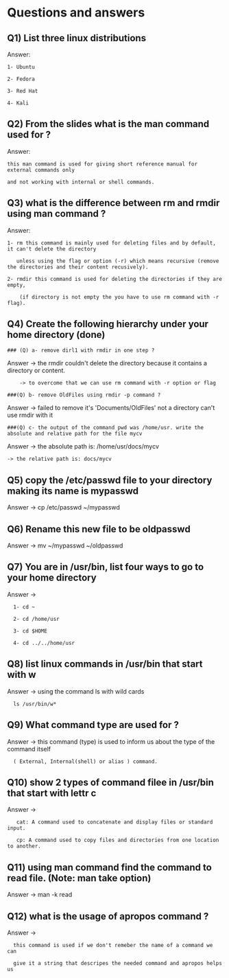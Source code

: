 # Questions and answers 

## Q1) List three linux distributions 


Answer:

	1- Ubuntu
 
	2- Fedora
 
	3- Red Hat 
 
	4- Kali
	
## Q2) From the slides what is the man command used for ? 

Answer: 

	this man command is used for giving short reference manual for external commands only
 
	and not working with internal or shell commands.
	

## Q3) what is the difference between rm and rmdir using man command ? 

Answer: 

	1- rm this command is mainly used for deleting files and by default, it can't delete the directory
 
	   unless using the flag or option (-r) which means recursive (remove the directories and their content recusively).
	
	2- rmdir this command is used for deleting the directories if they are empty,
 
		(if directory is not empty the you have to use rm command with -r flag).
		

## Q4) Create the following hierarchy under your home directory (done)
	
    ### (Q) a- remove dirl1 with rmdir in one step ? 
		
Answer  -> the rmdir couldn't delete the directory because it contains a directory or content. 

        -> to overcome that we can use rm command with -r option or flag
        
    ###(Q) b- remove OldFiles using rmdir -p command ? 
    
Answer  -> failed to remove it's 'Documents/OldFiles' not a directory can't use rmdir with it 


    ###(Q) c- the output of the command pwd was /home/usr. write the absolute and relative path for the file mycv
  
Answer  -> the absolute path is: /home/usr/docs/mycv

	-> the relative path is: docs/mycv


## Q5) copy the /etc/passwd file to your directory making its name is mypasswd

Answer  -> cp /etc/passwd ~/mypasswd



## Q6) Rename this new file to be oldpasswd

Answer -> mv ~/mypasswd ~/oldpasswd



## Q7) You are in /usr/bin, list four ways to go to your home directory 
	
Answer -> 

	  1- cd ~
   
	  2- cd /home/usr
   
	  3- cd $HOME
   
	  4- cd ../../home/usr



## Q8) list linux commands in /usr/bin that start with w

Answer -> using the command ls with wild cards 
		
	  ls /usr/bin/w*
	 
	 
	 
## Q9) What command type are used for ? 

Answer -> 
	  this command (type) is used to inform us about the type of the command itself
   
	  ( External, Internal(shell) or alias ) command.
	  
	  	
	  

## Q10) show 2 types of command filee in /usr/bin that start with lettr c 

Answer -> 

	   cat: A command used to concatenate and display files or standard input.
    
	   cp: A command used to copy files and directories from one location to another.
	

## Q11) using man command find the command to read file. (Note: man take option)

Answer ->  man -k read 

## Q12) what is the usage of apropos command ?

Answer ->

	  this command is used if we don't remeber the name of a command we can 
   
	  give it a string that descripes the needed command and apropos helps us 
	
